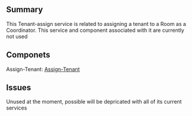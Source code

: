 ## Summary
This Tenant-assign service is related to assigning a tenant to a Room as a Coordinator. This service and component associated with it are currently not used

## Componets
Assign-Tenant: [Assign-Tenant] 

## Issues
Unused at the moment, possible will be depricated with all of its current services


[Assign-Tenant]: ../../Components/Assign-tenant-to-room.md
